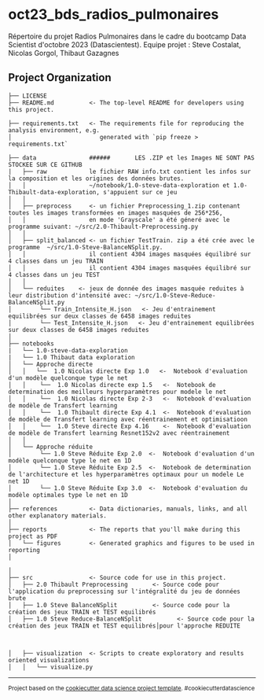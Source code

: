 oct23_bds_radios_pulmonaires
==============================
Répertoire du projet Radios Pulmonaires dans le cadre du bootcamp Data Scientist d'octobre 2023 (Datascientest).
Equipe projet : Steve Costalat, Nicolas Gorgol, Thibaut Gazagnes

Project Organization
------------

    ├── LICENSE
    ├── README.md          <- The top-level README for developers using this project.
    
    ├── requirements.txt   <- The requirements file for reproducing the analysis environment, e.g.
    │                         generated with `pip freeze > requirements.txt`
    
    ├── data               ######       LES .ZIP et les Images NE SONT PAS STOCKEE SUR CE GITHUB
    |   ├── raw            le fichier RAW info.txt contient les infos sur la composition et les origines des données brutes.
    │   │                  ~/notebook/1.0-steve-data-exploration et 1.0-Thibault-data-exploration, s'appuient sur ce jeu
    │   │
    │   ├── preprocess     <- un fichier Preprocessing_1.zip contenant toutes les images transformées en images masquées de 256*256, 
    │   │                  en mode 'Grayscale' a été géneré avec le programme suivant: ~/src/2.0-Thibault-Preprocessing.py
    │   │
    │   ├── split_balanced <- un fichier TestTrain. zip a été crée avec le programme  ~/src/1.0-Steve-BalanceNSplit.py.
    │   │                  il contient 4304 images masquées équilibré sur 4 classes dans un jeu TRAIN
    │   │                  il contient 4304 images masquées équilibré sur 4 classes dans un jeu TEST
    │   │
    │   └── reduites    <- jeux de donnée des images masquée reduites à leur distribution d'intensité avec: ~/src/1.0-Steve-Reduce-BalanceNSplit.py
    │        └── Train_Intensite_H.json   <- Jeu d'entrainement equilibrées sur deux classes de 6458 images reduites 
    │        └── Test_Intensite_H.json   <- Jeu d'entrainement equilibrées sur deux classes de 6458 images reduites 
    │
    ├── notebooks          
    |   └── 1.0-steve-data-exploration  
    |   └── 1.0 Thibaut data exploration                   
    │   └── Approche directe
    │   │   └──  1.0 Nicolas directe Exp 1.0   <-  Notebook d'evaluation d'un modèle quelconque type le net
    │   │    └──  1.0 Nicolas directe exp 1.5   <-  Notebook de determination des meilleurs hyperparamètres pour modele le net
    │   │    └──  1.0 Nicolas directe Exp 2-3   <-  Notebook d'evaluation de modèle de Transfert learning
    │   │    └──  1.0 Thibault directe Exp 4.1  <-  Notebook d'evaluation de modèle de Transfert learning avec réentrainement et optimisatioon
    │   │    └──  1.0 Steve directe Exp 4.16    <-  Notebook d'evaluation de modèle de Transfert learning Resnet152v2 avec réentrainement  
    │   │
    │   └── Approche réduite
    │        └── 1.0 Steve Réduite Exp 2.0  <-  Notebook d'evaluation d'un modèle quelconque type le net en 1D
    │        └── 1.0 Steve Réduite Exp 2.5  <-  Notebook de determination de l'architecture et les hyperparamètres optimaux pour un modele Le net 1D   
    │        └── 1.0 Steve Réduite Exp 3.0  <-  Notebook d'evaluation du modèle optimales type le net en 1D    
    │
    ├── references         <- Data dictionaries, manuals, links, and all other explanatory materials.
    │
    ├── reports            <- The reports that you'll make during this project as PDF
    │   └── figures        <- Generated graphics and figures to be used in reporting
    │

    │
    ├── src                <- Source code for use in this project.
    │   ├── 2.0 Thibault Preprocessing       <- Source code pour l'application du preprocessing sur l'intégralité du jeu de données brute
    │   ├── 1.0 Steve BalanceNSplit          <- Source code pour la création des jeux TRAIN et TEST equilibrés
    │   ├── 1.0 Steve Reduce-BalanceNSplit          <- Source code pour la création des jeux TRAIN et TEST equilibrés│pour l'approche REDUITE


    
    │   ├── visualization  <- Scripts to create exploratory and results oriented visualizations
    │   │   └── visualize.py

------------------------

<p><small>Project based on the <a target="_blank" href="https://drivendata.github.io/cookiecutter-data-science/">cookiecutter data science project template</a>. #cookiecutterdatascience</small></p>
